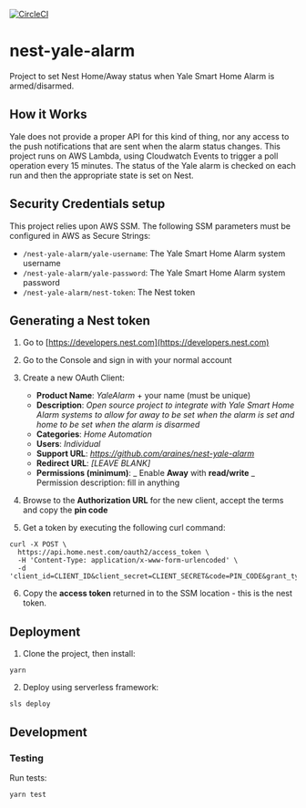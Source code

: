 [![CircleCI](https://circleci.com/gh/araines/nest-yale-alarm.svg?style=shield)](https://circleci.com/gh/araines/nest-yale-alarm)

# nest-yale-alarm

Project to set Nest Home/Away status when Yale Smart Home Alarm is armed/disarmed.

## How it Works

Yale does not provide a proper API for this kind of thing, nor any access to the push notifications that are sent when the alarm status changes. This project runs on AWS Lambda, using Cloudwatch Events to trigger a poll operation every 15 minutes. The status of the Yale alarm is checked on each run and then the appropriate state is set on Nest.

## Security Credentials setup

This project relies upon AWS SSM. The following SSM parameters must be configured in AWS as Secure Strings:

- `/nest-yale-alarm/yale-username`: The Yale Smart Home Alarm system username
- `/nest-yale-alarm/yale-password`: The Yale Smart Home Alarm system password
- `/nest-yale-alarm/nest-token`: The Nest token

## Generating a Nest token

1. Go to [https://developers.nest.com](https://developers.nest.com)

2. Go to the Console and sign in with your normal account

3. Create a new OAuth Client:

   - **Product Name**: _YaleAlarm_ + your name (must be unique)
   - **Description**: _Open source project to integrate with Yale Smart Home Alarm systems to allow for away to be set when the alarm is set and home to be set when the alarm is disarmed_
   - **Categories**: _Home Automation_
   - **Users**: _Individual_
   - **Support URL**: _https://github.com/araines/nest-yale-alarm_
   - **Redirect URL**: _[LEAVE BLANK]_
   - **Permissions (minimum)**:
     _ Enable **Away** with **read/write**
     _ Permission description: fill in anything

4. Browse to the **Authorization URL** for the new client, accept the terms and copy the **pin code**

5. Get a token by executing the following curl command:

```
curl -X POST \
  https://api.home.nest.com/oauth2/access_token \
  -H 'Content-Type: application/x-www-form-urlencoded' \
  -d 'client_id=CLIENT_ID&client_secret=CLIENT_SECRET&code=PIN_CODE&grant_type=authorization_code'
```

6. Copy the **access token** returned in to the SSM location - this is the nest token.

## Deployment

1. Clone the project, then install:

```
yarn
```

2. Deploy using serverless framework:

```
sls deploy
```

## Development

### Testing

Run tests:

```
yarn test
```
